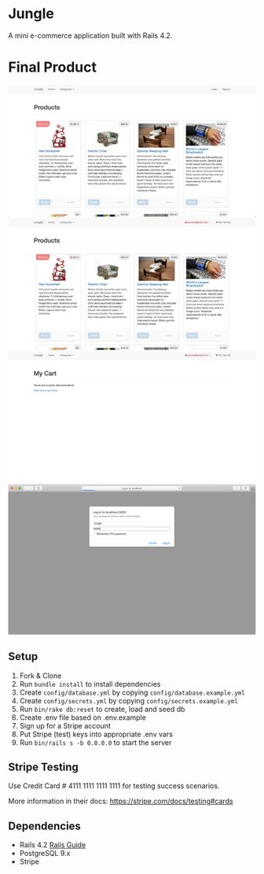# Jungle

A mini e-commerce application built with Rails 4.2.

# Final Product
!["Screenshot of Sold out banner."](https://raw.githubusercontent.com/kooner362/jungle-rails/master/docs/1.png)
!["Screenshot of logged in user"](https://raw.githubusercontent.com/kooner362/jungle-rails/master/docs/2.png)
!["Screenshot of empty cart"](https://raw.githubusercontent.com/kooner362/jungle-rails/master/docs/3.png)
!["Screenshot of admin login"](https://raw.githubusercontent.com/kooner362/jungle-rails/master/docs/4.png)

## Setup

1. Fork & Clone
2. Run `bundle install` to install dependencies
3. Create `config/database.yml` by copying `config/database.example.yml`
4. Create `config/secrets.yml` by copying `config/secrets.example.yml`
5. Run `bin/rake db:reset` to create, load and seed db
6. Create .env file based on .env.example
7. Sign up for a Stripe account
8. Put Stripe (test) keys into appropriate .env vars
9. Run `bin/rails s -b 0.0.0.0` to start the server

## Stripe Testing

Use Credit Card # 4111 1111 1111 1111 for testing success scenarios.

More information in their docs: <https://stripe.com/docs/testing#cards>

## Dependencies

* Rails 4.2 [Rails Guide](http://guides.rubyonrails.org/v4.2/)
* PostgreSQL 9.x
* Stripe
